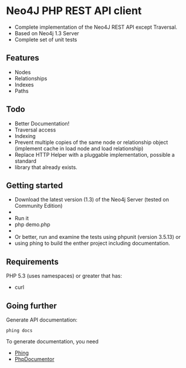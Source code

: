 # Neo4J PHP REST API client #

* Complete implementation of the Neo4J REST API except Traversal.
* Based on Neo4j 1.3 Server
* Complete set of unit tests


## Features ##

*  Nodes
*  Relationships
*  Indexes
*  Paths

## Todo ##

* Better Documentation!
* Traversal access
* Indexing
* Prevent multiple copies of the same node or relationship object (implement cache in load node and load relationship)
* Replace HTTP Helper with a pluggable implementation, possible a standard
*    library that already exists.

## Getting started ##

* Download the latest version (1.3) of the Neo4j Server (tested on Community Edition)
*
* Run it
* php demo.php
*
* Or better, run and examine the tests using phpunit (version 3.5.13) or 
* using phing to build the enther project including documentation.


## Requirements ##

PHP 5.3 (uses namespaces) or greater that has:

* curl

## Going further ##

Generate API documentation:

`phing docs`

To generate documentation, you need 

* [Phing](http://phing.info/trac/wiki/Users/Download)
* [PhpDocumentor](http://www.phpdoc.org/)
